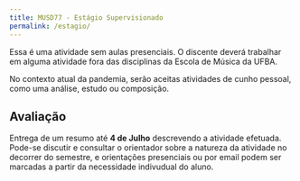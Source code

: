 ```yaml
---
title: MUSD77 - Estágio Supervisionado
permalink: /estagio/
---
```


Essa é uma atividade sem aulas presenciais. O discente deverá trabalhar em
alguma atividade fora das disciplinas da Escola de Música da UFBA.

<p class="alert alert-warning">
No contexto atual da pandemia, serão aceitas atividades de cunho pessoal, como
uma análise, estudo ou composição.
</p>

## Avaliação

Entrega de um resumo até **4 de Julho** descrevendo a atividade efetuada.
Pode-se discutir e consultar o orientador sobre a natureza da atividade no
decorrer do semestre, e orientações presenciais ou por email podem ser marcadas
a partir da necessidade indivudual do aluno.
